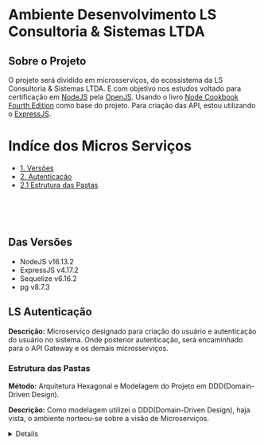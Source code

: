 # Ambiente Desenvolvimento LS Consultoria & Sistemas LTDA

## Sobre o Projeto
O projeto será dividido em microsserviços, do ecossistema da LS Consultoria & Sistemas LTDA. E com objetivo nos estudos voltado para certificação em <a href="https://nodejs.org/en/">NodeJS</a> pela <a href="https://openjsf.org/">OpenJS</a>. Usando o livro <a href="https://www.amazon.com.br/Node-Cookbook-techniques-server-side-development/dp/1838558756/ref=pd_sbs_1/132-0370762-0926454?pd_rd_w=PvIS3&pf_rd_p=1eb83ecb-3d38-4c15-9700-c733345d3c82&pf_rd_r=QVTVCDNX59SAAVQ42NH0&pd_rd_r=62586d9e-c82f-4315-a076-ecf77179440a&pd_rd_wg=VrfZh&pd_rd_i=1838558756&psc=1">Node Cookbook Fourth Edition</a> como base do projeto. 
Para criação das API, estou utilizando o <a href="https://expressjs.com/pt-br/">ExpressJS</a>.

# Indíce dos Micros Serviços
* [1. Versões](#das-vers%C3%B5es)
* [2. Autenticação](#ls-autentica%C3%A7%C3%A3o)
* [2.1 Estrutura das Pastas](#estrutura-das-pastas)

<br><br><br>

## Das Versões

- NodeJS v16.13.2
- ExpressJS v4.17.2
- Sequelize v6.16.2
- pg v8.7.3

## LS Autenticação
**Descrição:** Microserviço designado para criação do usuário e autenticação do usuário no sistema. Onde posterior autenticação, será encaminhado para o API Gateway e os demais microsserviços.

### Estrutura das Pastas

**Método:** Arquitetura Hexagonal e Modelagem do Projeto em DDD(Domain-Driven Design).

**Descrição:** Como modelagem utilizei o DDD(Domain-Driven Design), haja vista, o ambiente norteou-se sobre a visão de Microserviços.

<details>
<sumary>Modelagem DDD(Domain-Driven Design)</sumary>
<br><br><br>
Domain-Driven Design é um conjunto de princípios para projeto de Software, a intenção é desenvolver um software, cuja o seu desenho, esteja diretamente centrado na regra de negócio.
O Microserviço ls-auth tem como objeto central, a gestão do usuário, tendo como princípios: 
- Cadastro do Usuário e Senha
- Criptografia da Senha
- Criação do Hashid
<br><br><br>
<sumary>Sobre o Hexagonal</sumary>
<br><br><br>
Com o intuito de dividir a aplicação em camadas de acordos com suas responsbilidades e focando sempre na camada de regra de negócios, onde estará toda nossa regra de negócio. Partindo do princípio da "Clean Architecture" divimos o projeto em grupos principais: 
- Domínio(Regra de Negócio);
- Infraestrutura(Ambiente de Dados);
- Interface(Ambiente de Rotas e Entradas de "Request");
- Controllers(Ambiente de Análise de Contrato de Responsabilidades);
<br><br><br>
</details>